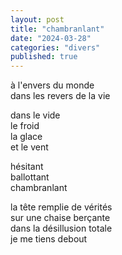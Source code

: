 ```yaml
---
layout: post
title: "chambranlant"
date: "2024-03-28"
categories: "divers"
published: true
---
```


à l'envers du monde  
dans les revers de la vie  

dans le vide  
le froid  
la glace  
et le vent  

hésitant  
ballottant  
chambranlant  

la tête remplie de vérités  
sur une chaise berçante  
dans la désillusion totale  
je me tiens debout  
